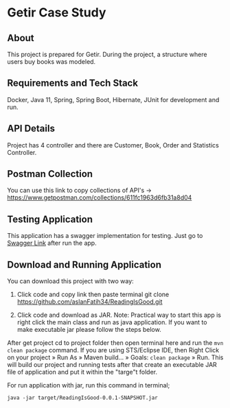 #  Getir Case Study

## About
This project is prepared for Getir. During the project, a structure where users buy books was modeled.

## Requirements and Tech Stack

Docker, Java 11, Spring, Spring Boot, Hibernate, JUnit for development and run.

## API Details
Project has 4 controller and there are Customer, Book, Order and Statistics Controller.

## Postman Collection
You can use this link to copy collections of API's -> https://www.getpostman.com/collections/611fc1963d6fb31a8d04

## Testing Application

This application has a swagger implementation for testing.
Just go to [Swagger Link](http://localhost:8080/swagger-ui/index.html#/) after run the app. 


## Download and Running Application

You can download this project with two way:
1) Click code and copy link then paste terminal  git clone https://github.com/aslanFatih34/ReadingIsGood.git

2) Click code and download as JAR.
Note: Practical way to start this app is right click the main class and run as java application. If you want to make executable jar please follow the steps below.

After get project cd to project folder then open terminal here and run the 
```mvn clean package``` 
command. If you are using STS/Eclipse IDE, then Right Click on your project » Run As » Maven build… » Goals: 
```clean package``` 
» Run. This will build our project and running tests after that create an executable JAR file of application and put it within the "targe"t folder.

For run application with jar, run this command in terminal;

```java -jar target/ReadingIsGood-0.0.1-SNAPSHOT.jar```




